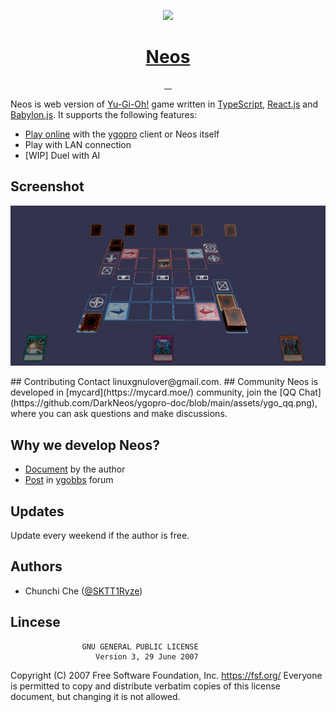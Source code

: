 <p align="center">
  <a href="http://neos.moe">
    <picture>
      <img src="https://avatars.githubusercontent.com/u/110732697?s=400&u=d33638f1e89dfb41395a47004fe211fcf219444d&v=4" height="128">
    </picture>
    <h1 align="center">Neos</h1>
  </a>
</p>


<p align="center">
  <a aria-label="Language" href="https://www.typescriptlang.org/">
    <img alt="" src="https://img.shields.io/github/languages/top/DarkNeos/neos-ts?style=for-the-badge">
  </a>
  <a aria-label="React" href="https://reactjs.org/">
    <img alt="" src="https://img.shields.io/badge/react.js-%5E18.2.0-yellow?style=for-the-badge&logo=react">
  </a>
  <a aria-label="Babylon.js" href="https://github.com/BabylonJS/Babylon.js">
    <img alt="" src="https://img.shields.io/badge/babylon.js-%5E5.29.0-red?style=for-the-badge&logo=github">
  </a>
  <a aria-label="License" href="https://github.com/DarkNeos/neos-ts/blob/main/LICENSE">
    <img alt="" src="https://img.shields.io/github/license/DarkNeos/neos-ts?color=&style=for-the-badge">
  </a>
</p>

Neos is web version of [Yu-Gi-Oh!](https://www.yugioh-card.com/en/) game written in [TypeScript](https://www.typescriptlang.org/), [React.js](https://reactjs.org/) and [Babylon.js](https://www.babylonjs.com/). It supports the following features:

- [Play online](http://neos.moe) with the [ygopro](https://ygopro.org/) client or Neos itself
- Play with LAN connection
- [WIP] Duel with AI

## Screenshot
<p align="center">
  <img alt="" src="./screenshots/duel.png" width="512">
</p>
## Contributing
Contact linuxgnulover@gmail.com.
## Community
Neos is developed in [mycard](https://mycard.moe/) community, join the [QQ Chat](https://github.com/DarkNeos/ygopro-doc/blob/main/assets/ygo_qq.png), where you can ask questions and make discussions.

## Why we develop Neos?
- [Document](https://github.com/DarkNeos/ygopro-doc/blob/main/doc/progress/2022-07-01_2022-10-07.md) by the author
- [Post](https://ygobbs.com/t/ygopro%E7%BD%91%E9%A1%B5%E7%89%88%E5%BC%80%E5%8F%91%E8%BF%9B%E5%B1%95/403397) in [ygobbs](https://ygobbs.com/) forum

## Updates
Update every weekend if the author is free.

## Authors
- Chunchi Che ([@SKTT1Ryze](https://github.com/SKTT1Ryze))

## Lincese
                    GNU GENERAL PUBLIC LICENSE
                       Version 3, 29 June 2007

 Copyright (C) 2007 Free Software Foundation, Inc. <https://fsf.org/>
 Everyone is permitted to copy and distribute verbatim copies
 of this license document, but changing it is not allowed.